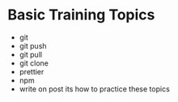 # Basic Training Topics

- git 
- git push
- git pull
- git clone
- prettier
- npm
- write on post its how to practice these topics